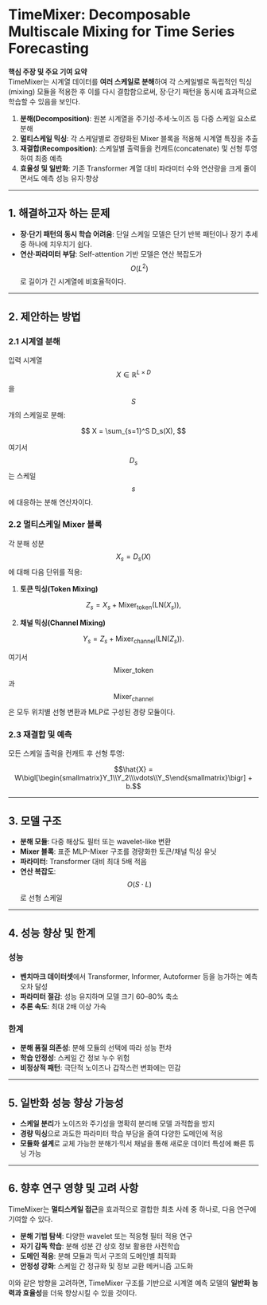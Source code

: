 # TimeMixer: Decomposable Multiscale Mixing for Time Series Forecasting

**핵심 주장 및 주요 기여 요약**  
TimeMixer는 시계열 데이터를 **여러 스케일로 분해**하여 각 스케일별로 독립적인 믹싱(mixing) 모듈을 적용한 후 이를 다시 결합함으로써, 장·단기 패턴을 동시에 효과적으로 학습할 수 있음을 보인다.  
1. **분해(Decomposition)**: 원본 시계열을 주기성·추세·노이즈 등 다중 스케일 요소로 분해  
2. **멀티스케일 믹싱**: 각 스케일별로 경량화된 Mixer 블록을 적용해 시계열 특징을 추출  
3. **재결합(Recomposition)**: 스케일별 출력들을 컨캐트(concatenate) 및 선형 투영하여 최종 예측  
4. **효율성 및 일반화**: 기존 Transformer 계열 대비 파라미터 수와 연산량을 크게 줄이면서도 예측 성능 유지·향상  

***

## 1. 해결하고자 하는 문제  
- **장·단기 패턴의 동시 학습 어려움**: 단일 스케일 모델은 단기 반복 패턴이나 장기 추세 중 하나에 치우치기 쉽다.  
- **연산·파라미터 부담**: Self-attention 기반 모델은 연산 복잡도가 $$O(L^2)$$로 길이가 긴 시계열에 비효율적이다.  

***

## 2. 제안하는 방법  

### 2.1 시계열 분해  
입력 시계열 $$X \in \mathbb{R}^{L\times D}$$을 $$S$$개의 스케일로 분해:  

$$
X = \sum_{s=1}^S D_s(X),
$$  

여기서 $$D_s$$는 스케일 $$s$$에 대응하는 분해 연산자이다.

### 2.2 멀티스케일 Mixer 블록  
각 분해 성분 $$X_s = D_s(X)$$에 대해 다음 단위를 적용:  
1. **토큰 믹싱(Token Mixing)**  

$$
   Z_s = X_s + \text{Mixer}_{\text{token}}(\text{LN}(X_s)),
   $$  

2. **채널 믹싱(Channel Mixing)**  

$$
   Y_s = Z_s + \text{Mixer}_{\text{channel}}(\text{LN}(Z_s)).
   $$  

여기서 $$\text{Mixer}\_{\text{token}}$$과 $$\text{Mixer}_{\text{channel}}$$ 은 모두 위치별 선형 변환과 MLP로 구성된 경량 모듈이다.

### 2.3 재결합 및 예측  
모든 스케일 출력을 컨캐트 후 선형 투영:  

```math
\hat{X} = W\bigl[\begin{smallmatrix}Y_1\\Y_2\\\vdots\\Y_S\end{smallmatrix}\bigr] + b.
```

***

## 3. 모델 구조  
- **분해 모듈**: 다중 해상도 필터 또는 wavelet-like 변환  
- **Mixer 블록**: 표준 MLP-Mixer 구조를 경량화한 토큰/채널 믹싱 유닛  
- **파라미터**: Transformer 대비 최대 5배 적음  
- **연산 복잡도**: $$O(S\cdot L)$$로 선형 스케일  

***

## 4. 성능 향상 및 한계  

### 성능  
- **벤치마크 데이터셋**에서 Transformer, Informer, Autoformer 등을 능가하는 예측 오차 달성  
- **파라미터 절감**: 성능 유지하며 모델 크기 60–80% 축소  
- **추론 속도**: 최대 2배 이상 가속  

### 한계  
- **분해 품질 의존성**: 분해 모듈의 선택에 따라 성능 편차  
- **학습 안정성**: 스케일 간 정보 누수 위험  
- **비정상적 패턴**: 극단적 노이즈나 갑작스런 변화에는 민감  

***

## 5. 일반화 성능 향상 가능성  
- **스케일 분리**가 노이즈와 주기성을 명확히 분리해 모델 과적합을 방지  
- **경량 믹싱**으로 과도한 파라미터 학습 부담을 줄여 다양한 도메인에 적응  
- **모듈화 설계**로 교체 가능한 분해기·믹서 채널을 통해 새로운 데이터 특성에 빠른 튜닝 가능  

***

## 6. 향후 연구 영향 및 고려 사항  
TimeMixer는 **멀티스케일 접근**을 효과적으로 결합한 최초 사례 중 하나로, 다음 연구에 기여할 수 있다.  
- **분해 기법 탐색**: 다양한 wavelet 또는 적응형 필터 적용 연구  
- **자기 감독 학습**: 분해 성분 간 상호 정보 활용한 사전학습  
- **도메인 적응**: 분해 모듈과 믹서 구조의 도메인별 최적화  
- **안정성 강화**: 스케일 간 정규화 및 정보 교환 메커니즘 고도화  

이와 같은 방향을 고려하면, TimeMixer 구조를 기반으로 시계열 예측 모델의 **일반화 능력과 효율성**을 더욱 향상시킬 수 있을 것이다.

